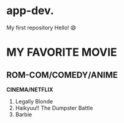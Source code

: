 # app-dev.
My first repository
Hello! :smile:
# MY FAVORITE MOVIE
## ROM-COM/COMEDY/ANIME

  **CINEMA/NETFLIX**
  1. Legally Blonde
  2. Haikyuu!! The Dumpster Battle
  3. Barbie
